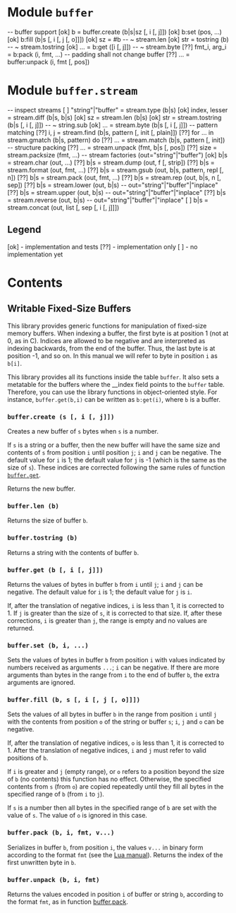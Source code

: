 Module `buffer`
===============

-- buffer support
[ok]   b = buffer.create (b|s|sz [, i [, j]])
[ok]   b:set (pos, ...)
[ok]   b:fill (b|s [, i [, j [, o]]])
[ok]   sz = #b                          -- ~ stream.len
[ok]   str = tostring (b)               -- ~ stream.tostring
[ok]   ... = b:get ([i [, j]])          -- ~ stream.byte
[??]   fmt_i, arg_i = b:pack (i, fmt, ...) -- padding shall not change buffer
[??]   ... = buffer:unpack (i, fmt [, pos])

Module `buffer.stream`
======================

-- inspect streams
[  ]   "string"|"buffer" = stream.type (b|s)
[ok]   index, lesser = stream.diff (b|s, b|s)
[ok]   sz = stream.len (b|s)
[ok]   str = stream.tostring (b|s [, i [, j]]) -- ~ string.sub
[ok]   ... = stream.byte (b|s [, i [, j]])
-- pattern matching
[??]   i, j = stream.find (b|s, pattern [, init [, plain]])
[??]   for ... in stream.gmatch (b|s, pattern) do
[??]   ... = stream.match (b|s, pattern [, init])
-- structure packing
[??]   ... = stream.unpack (fmt, b|s [, pos])
[??]   size = stream.packsize (fmt, ...)
-- stream factories (out="string"|"buffer")
[ok]   b|s = stream.char (out, ...)
[??]   b|s = stream.dump (out, f [, strip])
[??]   b|s = stream.format (out, fmt, ...)
[??]   b|s = stream.gsub (out, b|s, pattern, repl [, n])
[??]   b|s = stream.pack (out, fmt, ...)
[??]   b|s = stream.rep (out, b|s, n [, sep])
[??]   b|s = stream.lower (out, b|s) -- out="string"|"buffer"|"inplace"
[??]   b|s = stream.upper (out, b|s) -- out="string"|"buffer"|"inplace"
[??]   b|s = stream.reverse (out, b|s) -- out="string"|"buffer"|"inplace"
[  ]   b|s = stream.concat (out, list [, sep [, i [, j]]])


Legend
------
[ok] - implementation and tests
[??] - implementation only
[  ] - no implementation yet


Contents
========

Writable Fixed-Size Buffers
---------------------------

This library provides generic functions for manipulation of fixed-size memory buffers.
When indexing a buffer, the first byte is at position 1 (not at 0, as in C).
Indices are allowed to be negative and are interpreted as indexing backwards, from the end of the buffer.
Thus, the last byte is at position -1, and so on.
In this manual we will refer to byte in position `i` as `b[i]`.

This library provides all its functions inside the table `buffer`.
It also sets a metatable for the buffers where the __index field points to the `buffer` table.
Therefore, you can use the library functions in object-oriented style.
For instance, `buffer.get(b,i)` can be written as `b:get(i)`, where `b` is a buffer.

### `buffer.create (s [, i [, j]])`

Creates a new buffer of `s` bytes when `s` is a number.

If `s` is a string or a buffer, then the new buffer will have the same size and contents of `s` from position `i` until position `j`;
`i` and `j` can be negative.
The default value for `i` is 1;
the default value for `j` is -1 (which is the same as the size of `s`).
These indices are corrected following the same rules of function [`buffer.get`](#bufferget-b-i-j).

Returns the new buffer.

### `buffer.len (b)`

Returns the size of buffer `b`.

### `buffer.tostring (b)`

Returns a string with the contents of buffer `b`.

### `buffer.get (b [, i [, j]])`

Returns the values of bytes in buffer `b` from `i` until `j`;
`i` and `j` can be negative.
The default value for `i` is 1;
the default value for `j` is `i`.

If, after the translation of negative indices, `i` is less than 1, it is corrected to 1.
If `j` is greater than the size of `s`, it is corrected to that size.
If, after these corrections, `i` is greater than `j`, the range is empty and no values are returned.

### `buffer.set (b, i, ...)`

Sets the values of bytes in buffer `b` from position `i` with values indicated by numbers received as arguments `...`;
`i` can be negative.
If there are more arguments than bytes in the range from `i` to the end of buffer `b`, the extra arguments are ignored.

### `buffer.fill (b, s [, i [, j [, o]]])`

Sets the values of all bytes in buffer `b` in the range from position `i` until `j` with the contents from position `o` of the string or buffer `s`;
`i`, `j` and `o` can be negative.

If, after the translation of negative indices, `o` is less than 1, it is corrected to 1.
After the translation of negative indices, `i` and `j` must refer to valid positions of `b`.

If `i` is greater and `j` (empty range), or `o` refers to a position beyond the size of `b` (no contents) this function has no effect.
Otherwise, the specified contents from `s` (from `o`) are copied repeatedly until they fill all bytes in the specified range of `b` (from `i` to `j`).

If `s` is a number then all bytes in the specified range of `b` are set with the value of `s`.
The value of `o` is ignored in this case.

### `buffer.pack (b, i, fmt, v...)`

Serializes in buffer `b`, from position `i`, the values `v...` in binary form according to the format `fmt` (see the [Lua manual](http://www.lua.org/manual/5.3/manual.html#6.4.2)).
Returns the index of the first unwritten byte in `b`.

### `buffer.unpack (b, i, fmt)`

Returns the values encoded in position `i` of buffer or string `b`, according to the format `fmt`, as in function [buffer.pack](#bufferpack-b-i-fmt-v-).
